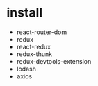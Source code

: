 # install

- react-router-dom
- redux
- react-redux
- redux-thunk
- redux-devtools-extension
- lodash
- axios

# 
